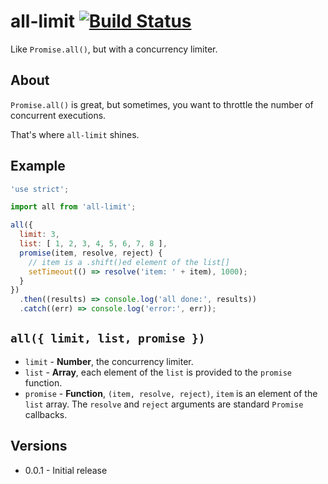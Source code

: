 # all-limit [![Build Status](https://secure.travis-ci.org/ben-bradley/all-limit.png?branch=master)](https://travis-ci.org/ben-bradley/all-limit)


Like `Promise.all()`, but with a concurrency limiter.

## About

`Promise.all()` is great, but sometimes, you want to throttle the number of concurrent executions.

That's where `all-limit` shines.

## Example

```javascript
'use strict';

import all from 'all-limit';

all({
  limit: 3,
  list: [ 1, 2, 3, 4, 5, 6, 7, 8 ],
  promise(item, resolve, reject) {
    // item is a .shift()ed element of the list[]
    setTimeout(() => resolve('item: ' + item), 1000);
  }
})
  .then((results) => console.log('all done:', results))
  .catch((err) => console.log('error:', err));
```

## `all({ limit, list, promise })`

- `limit` - __Number__, the concurrency limiter.
- `list` - __Array__, each element of the `list` is provided to the `promise` function.
- `promise` - __Function__, `(item, resolve, reject)`, `item` is an element of the `list` array.  The `resolve` and `reject` arguments are standard `Promise` callbacks.

## Versions

- 0.0.1 - Initial release
